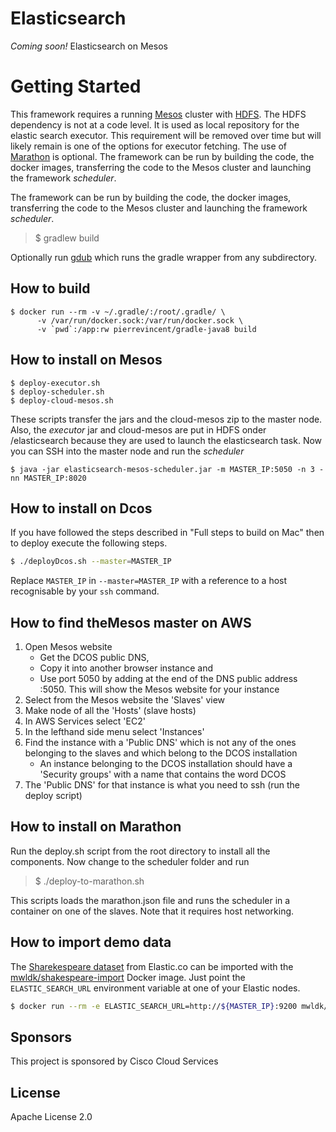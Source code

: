 # Elasticsearch
*Coming soon!* Elasticsearch on Mesos

# Getting Started

This framework requires a running <a href="http://mesos.apache.org">Mesos</a> cluster
with <a href="https://hadoop.apache.org/docs/r1.2.1/hdfs_user_guide.html">HDFS</a>.  The HDFS dependency is not at a code level.  It is used as  local repository for the elastic search executor.  This requirement will be removed over time but will likely remain is one of the options for executor fetching.
The use of <a href="https://github.com/mesosphere/marathon">Marathon</a> is optional.
The framework can be run by building the code, the docker images, transferring the code to the Mesos cluster and
launching the framework <i>scheduler</i>.

The framework can be run by building the code, the docker images, transferring the code to the Mesos cluster and launching the framework <i>scheduler</i>.

> $ gradlew build

Optionally run <a href="https://github.com/dougborg/gdub">gdub</a> which runs the gradle wrapper from any subdirectory.

## How to build

```
$ docker run --rm -v ~/.gradle/:/root/.gradle/ \
      -v /var/run/docker.sock:/var/run/docker.sock \
      -v `pwd`:/app:rw pierrevincent/gradle-java8 build
```

## How to install on Mesos

````
$ deploy-executor.sh
$ deploy-scheduler.sh
$ deploy-cloud-mesos.sh
````
These scripts transfer the jars and the cloud-mesos zip to the master node. Also, the <i>executor</i> jar and 
cloud-mesos are put in HDFS onder /elasticsearch because they are used to launch the elasticsearch task. Now you can SSH
into the master node and run the <i>scheduler</i>

````
$ java -jar elasticsearch-mesos-scheduler.jar -m MASTER_IP:5050 -n 3 -nn MASTER_IP:8020
````

## How to install on Dcos

If you have followed the steps described in "Full steps to build on Mac" then  to deploy execute the following steps.

```bash
$ ./deployDcos.sh --master=MASTER_IP
```

Replace `MASTER_IP` in `--master=MASTER_IP` with a reference to a host recognisable by your `ssh` command.

## How to find theMesos master on AWS

1. Open Mesos website
	* Get the DCOS public DNS, 
	* Copy it into another browser instance and
	* Use port 5050 by adding at the end of the DNS public address :5050.
This will show the Mesos website for your instance
2. Select from the Mesos website the 'Slaves' view
3. Make node of all the 'Hosts' (slave hosts)
4. In AWS Services select 'EC2'
5. In the lefthand side menu select 'Instances'
6. Find the instance with a 'Public DNS' which is not any of the ones belonging to the slaves and which belong to the DCOS installation
	*  An instance belonging to the DCOS installation should have a 'Security groups' with a name that contains the word DCOS
7.  The 'Public DNS' for that instance is what you need to ssh (run the deploy script)

## How to install on Marathon

Run the deploy.sh script from the root directory to install all the components. Now change to the scheduler folder and run 

> $ ./deploy-to-marathon.sh 

This scripts loads the marathon.json file and runs the scheduler in a container on one of the slaves. Note that it 
requires host networking.

## How to import demo data

The [Sharekespeare dataset](http://www.elastic.co/guide/en/kibana/3.0/import-some-data.html) from Elastic.co can be
imported with the [mwldk/shakespeare-import](https://registry.hub.docker.com/u/mwldk/shakespeare-import/) Docker image.
Just point the `ELASTIC_SEARCH_URL` environment variable at one of your Elastic nodes.

```bash
$ docker run --rm -e ELASTIC_SEARCH_URL=http://${MASTER_IP}:9200 mwldk/shakespeare-import
```

## Sponsors
This project is sponsored by Cisco Cloud Services

## License
Apache License 2.0
